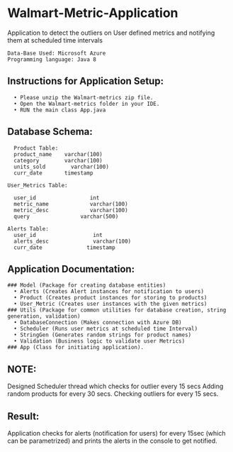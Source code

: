 # Walmart-Metric-Application
Application to detect the outliers on User defined metrics and notifying them at scheduled time intervals
```
Data-Base Used: Microsoft Azure
Programming language: Java 8
```

## Instructions for Application Setup:
```
  •	Please unzip the Walmart-metrics zip file.
  •	Open the Walmart-metrics folder in your IDE.
  •	RUN the main class App.java
  ```
  
## Database Schema:
```
  Product Table:
  product_name	  varchar(100) 
  category	      varchar(100)
  units_sold	    varchar(100)
  curr_date	      timestamp
  ```

```
User_Metrics Table:

  user_id	              int
  metric_name	          varchar(100)
  metric_desc	          varchar(100)
  query	               varchar(500)
```
```
Alerts Table:
  user_id	               int	
  alerts_desc	           varchar(100)
  curr_date	             timestamp
  ```

## Application Documentation:
    ### Model (Package for creating database entities)
      •	Alerts (Creates Alert instances for notification to users)
      •	Product (Creates product instances for storing to products)
      •	User_Metric (Creates user instances with the given metrics)
    ### Utils (Package for common utilities for database creation, string generation, validation)
      •	DatabaseConnection (Makes connection with Azure DB)
      •	Scheduler (Runs user metrics at scheduled time Interval)
      •	StringGen (Generates random strings for product names)
      •	Validation (Business logic to validate user Metrics)
    ### App (Class for initiating application).

## NOTE:
  Designed Scheduler thread which checks for outlier every 15 secs
  Adding random products for every 30 secs.
  Checking outliers for every 15 secs.

## Result:
  Application checks for alerts (notification for users) for every 15sec (which can be parametrized) and prints the alerts in the console to get notified.


